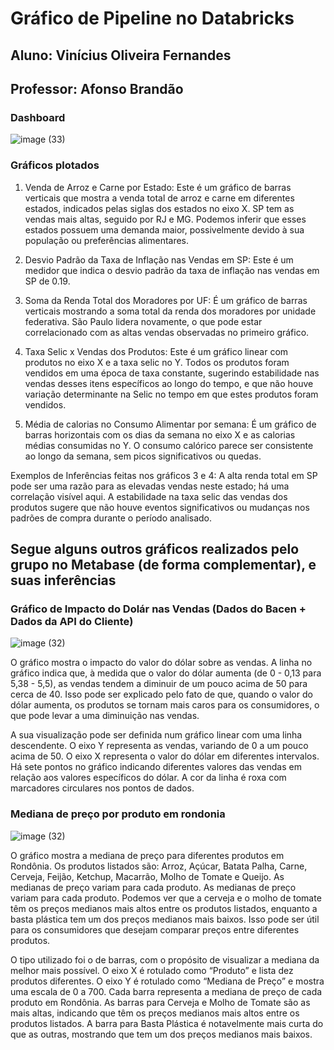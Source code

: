 # Gráfico de Pipeline no Databricks

## Aluno: Vinícius Oliveira Fernandes
## Professor: Afonso Brandão 

### Dashboard

![image (33)](https://github.com/Vfernandes1/teste_de_hipotese_automatico_M-C_Solutions/assets/99264567/c83629cf-9c9e-47d3-9f6c-da1323f4f422)

### Gráficos plotados

1. Venda de Arroz e Carne por Estado: Este é um gráfico de barras verticais que mostra a venda total de arroz e carne em diferentes estados, indicados pelas siglas dos estados no eixo X. SP tem as vendas mais altas, seguido por RJ e MG. Podemos inferir que esses estados possuem uma demanda maior, possivelmente devido à sua população ou preferências alimentares.

2. Desvio Padrão da Taxa de Inflação nas Vendas em SP: Este é um medidor que indica o desvio padrão da taxa de inflação nas vendas em SP de 0.19.

3. Soma da Renda Total dos Moradores por UF: É um gráfico de barras verticais mostrando a soma total da renda dos moradores por unidade federativa. São Paulo lidera novamente, o que pode estar correlacionado com as altas vendas observadas no primeiro gráfico.

4. Taxa Selic x Vendas dos Produtos: Este é um gráfico linear com produtos no eixo X e a taxa selic no Y. Todos os produtos foram vendidos em uma época de taxa constante, sugerindo estabilidade nas vendas desses itens específicos ao longo do tempo, e que não houve variação determinante na Selic no tempo em que estes produtos foram vendidos.

5. Média de calorias no Consumo Alimentar por semana: É um gráfico de barras horizontais com os dias da semana no eixo X e as calorias médias consumidas no Y. O consumo calórico parece ser consistente ao longo da semana, sem picos significativos ou quedas.

Exemplos de Inferências feitas nos gráficos 3 e 4: A alta renda total em SP pode ser uma razão para as elevadas vendas neste estado; há uma correlação visível aqui. A estabilidade na taxa selic das vendas dos produtos sugere que não houve eventos significativos ou mudanças nos padrões de compra durante o período analisado.

## Segue alguns outros gráficos realizados pelo grupo no Metabase (de forma complementar), e suas inferências

### Gráfico de Impacto do Dolár nas Vendas (Dados do Bacen + Dados da API do Cliente)

![image (32)](https://github.com/Vfernandes1/teste_de_hipotese_automatico_M-C_Solutions/assets/99264567/f2457912-2faa-4bbf-ae07-4c362f19d556)

O gráfico mostra o impacto do valor do dólar sobre as vendas. A linha no gráfico indica que, à medida que o valor do dólar aumenta (de 0 - 0,13 para 5,38 - 5,5), as vendas tendem a diminuir de um pouco acima de 50 para cerca de 40. Isso pode ser explicado pelo fato de que, quando o valor do dólar aumenta, os produtos se tornam mais caros para os consumidores, o que pode levar a uma diminuição nas vendas.

A sua visualização pode ser definida num gráfico linear com uma linha descendente. O eixo Y representa as vendas, variando de 0 a um pouco acima de 50. O eixo X representa o valor do dólar em diferentes intervalos. Há sete pontos no gráfico indicando diferentes valores das vendas em relação aos valores específicos do dólar. A cor da linha é roxa com marcadores circulares nos pontos de dados.

### Mediana de preço por produto em rondonia

![image (32)](https://github.com/Vfernandes1/teste_de_hipotese_automatico_M-C_Solutions/assets/99264567/f64c5602-8ed0-4f84-9d12-713e4fc49541)

O gráfico mostra a mediana de preço para diferentes produtos em Rondônia. Os produtos listados são: Arroz, Açúcar, Batata Palha, Carne, Cerveja, Feijão, Ketchup, Macarrão, Molho de Tomate e Queijo. As medianas de preço variam para cada produto. As medianas de preço variam para cada produto. Podemos ver que a cerveja e o molho de tomate têm os preços medianos mais altos entre os produtos listados, enquanto a basta plástica tem um dos preços medianos mais baixos. Isso pode ser útil para os consumidores que desejam comparar preços entre diferentes produtos.

O tipo utilizado foi o de barras, com o propósito de visualizar a mediana da melhor mais possível. O eixo X é rotulado como “Produto” e lista dez produtos diferentes. O eixo Y é rotulado como “Mediana de Preço” e mostra uma escala de 0 a 700. Cada barra representa a mediana de preço de cada produto em Rondônia. As barras para Cerveja e Molho de Tomate são as mais altas, indicando que têm os preços medianos mais altos entre os produtos listados. A barra para Basta Plástica é notavelmente mais curta do que as outras, mostrando que tem um dos preços medianos mais baixos.
